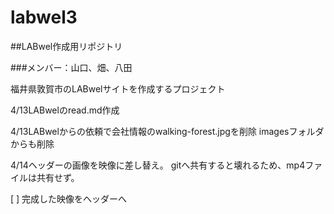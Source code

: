 # labwel3

##LABwel作成用リポジトリ

###メンバー：山口、畑、八田

福井県敦賀市のLABwelサイトを作成するプロジェクト

4/13LABwelのread.md作成

4/13LABwelからの依頼で会社情報のwalking-forest.jpgを削除  imagesフォルダからも削除

4/14ヘッダーの画像を映像に差し替え。  gitへ共有すると壊れるため、mp4ファイルは共有せず。

[ ] 完成した映像をヘッダーへ
